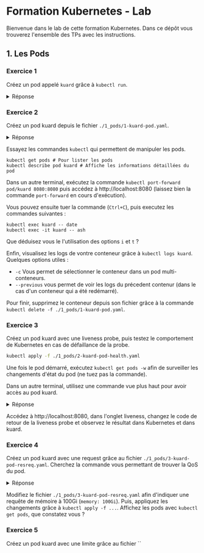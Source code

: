 # Formation Kubernetes - Lab

Bienvenue dans le lab de cette formation Kubernetes. Dans ce dépôt vous trouverez l'ensemble des TPs avec les instructions.

## 1. Les Pods

### Exercice 1

Créez un pod appelé `kuard` grâce à `kubectl run`.

<details><summary>Réponse</summary>
  
  ```bash
    kubectl run kuard --image=gcr.io/kuar-demo/kuard-amd64:blue
    kubectl get pods
    kubectl delete pod/kuard
  ```

</details>
  
### Exercice 2

Créez un pod kuard depuis le fichier `./1_pods/1-kuard-pod.yaml`.

<details><summary>Réponse</summary>
  
  ```bash
    # Si vous obtenez une erreur, vous avez peut être oublié de supprimer le pod kuard de l'exercice 1...
    kubectl apply -f ./1_pods/1-kuard-pod.yaml
  ```

</details>

Essayez les commandes `kubectl` qui permettent de manipuler les pods.

```shell
kubectl get pods # Pour lister les pods
kubectl describe pod kuard # Affiche les informations détaillées du pod
```

Dans un autre terminal, exécutez la commande `kubectl port-forward pod/kuard 8080:8080` puis accédez à http://localhost:8080 (laissez bien la commande `port-forward` en cours d'exécution).

Vous pouvez ensuite tuer la commande (`Ctrl+C`), puis executez les commandes suivantes :

```shell
kubectl exec kuard -- date
kubectl exec -it kuard -- ash
```
Que déduisez vous le l'utilisation des options `i` et `t` ?

Enfin, visualisez les logs de vontre conteneur grâce à `kubectl logs kuard`.
Quelques options utiles : 
* `-c` Vous permet de sélectionner le conteneur dans un pod multi-conteneurs.
* `--previous` vous permet de voir les logs du précedent contenur (dans le cas d'un conteneur qui a été redémarré).

Pour finir, supprimez le conteneur depuis son fichier grâce à la commande `kubectl delete -f ./1_pods/1-kuard-pod.yaml`.

### Exercice 3

Créez un pod kuard avec une liveness probe, puis testez le comportement de Kubernetes en cas de défaillance de la probe.

```bash
kubectl apply -f ./1_pods/2-kuard-pod-health.yaml
```

Une fois le pod démarré, exécutez `kubectl get pods -w` afin de surveiller les changements d'état du pod (ne tuez pas la commande).

Dans un autre terminal, utilisez une commande vue plus haut pour avoir accès au pod kuard.
<details>
  <summary>Réponse</summary>
  
  ```bash
  # Exécutez cette commande dans un autre terminal
  kubectl port-forward pod/kuard 8080:8080
  ```
  
</details>

Accédez à http://localhost:8080, dans l'onglet liveness, changez le code de retour de la liveness probe et observez le résultat dans Kubernetes et dans kuard.

### Exercice 4

Créez un pod kuard avec une request grâce au fichier `./1_pods/3-kuard-pod-resreq.yaml`. Cherchez la commande vous permettant de trouver la QoS du pod.

<details><summary>Réponse</summary>
  
  ```bash
    kubectl apply -f ./1_pods/3-kuard-pod-resreq.yaml
    kubectl describe pod kuard | grep -i QoS
  ```

</details>

Modifiez le fichier `./1_pods/3-kuard-pod-resreq.yaml` afin d'indiquer une requête de mémoire à 100Gi (`memory: 100Gi`).
Puis, appliquez les changements grâce à `kubectl apply -f ...`. Affichez les pods avec `kubectl get pods`, que constatez vous ?

### Exercice 5

Créez un pod kuard avec une limite grâce au fichier ``
